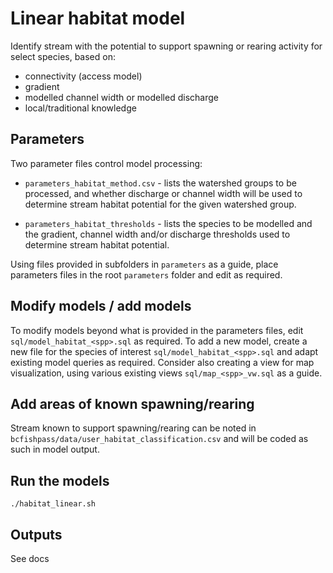# Linear habitat model

Identify stream with the potential to support spawning or rearing activity for select species, based on:

- connectivity (access model)
- gradient
- modelled channel width or modelled discharge
- local/traditional knowledge


## Parameters

Two parameter files control model processing:

- `parameters_habitat_method.csv` - lists the watershed groups to be processed, and whether discharge or channel width will be used to determine stream habitat potential for the given watershed group.

- `parameters_habitat_thresholds` - lists the species to be modelled and the gradient, channel width and/or discharge thresholds used to determine stream habitat potential.

Using files provided in subfolders in `parameters` as a guide, place parameters files in the root `parameters` folder and edit as required.


## Modify models / add models

To modify models beyond what is provided in the parameters files, edit `sql/model_habitat_<spp>.sql` as required.
To add a new model, create a new file for the species of interest `sql/model_habitat_<spp>.sql`	and adapt existing model queries as required.
Consider also creating a view for map visualization, using various existing views `sql/map_<spp>_vw.sql` as a guide.


## Add areas of known spawning/rearing

Stream known to support spawning/rearing can be noted in `bcfishpass/data/user_habitat_classification.csv` and will be coded as such in model output.


## Run the models

	./habitat_linear.sh


## Outputs

See docs